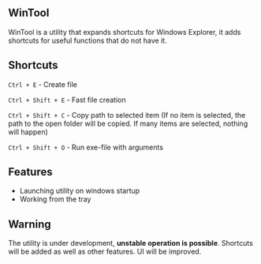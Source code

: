 ## WinTool

WinTool is a utility that expands shortcuts for Windows Explorer, it adds shortcuts for useful functions that do not have it.

## Shortcuts
`Ctrl + E` - Create file

`Ctrl + Shift + E` - Fast file creation

`Ctrl + Shift + C` - Copy path to selected item (If no item is selected, the path to the open folder will be copied. If many items are selected, nothing will happen)

`Ctrl + Shift + O` - Run exe-file with arguments

## Features
- Launching utility on windows startup
- Working from the tray

## Warning
The utility is under development, **unstable operation is possible**. Shortcuts will be added as well as other features. UI will be improved.
